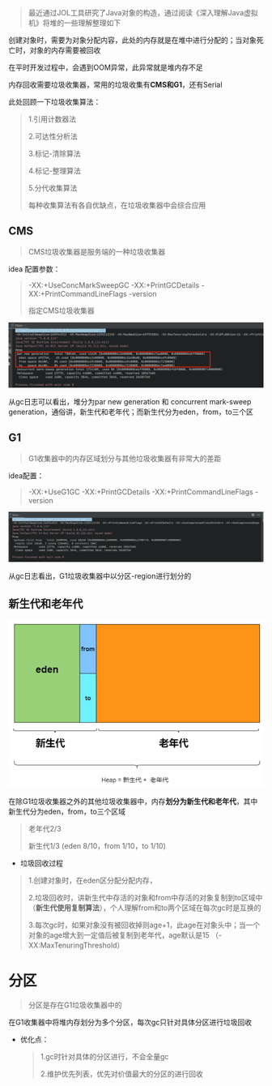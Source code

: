> 最近通过JOL工具研究了Java对象的构造，通过阅读《深入理解Java虚拟机》将堆的一些理解整理如下



创建对象时，需要为对象分配内容，此处的内存就是在堆中进行分配的；当对象死亡时，对象的内存需要被回收

在平时开发过程中，会遇到OOM异常，此异常就是堆内存不足

内存回收需要垃圾收集器，常用的垃圾收集有**CMS和G1**，还有Serial

此处回顾一下垃圾收集算法：

> 1.引用计数器法
>
> 2.可达性分析法
>
> 3.标记-清除算法
>
> 4.标记-整理算法
>
> 5.分代收集算法
>
> 每种收集算法有各自优缺点，在垃圾收集器中会综合应用

## CMS

> CMS垃圾收集器是服务端的一种垃圾收集器

idea 配置参数：

> -XX:+UseConcMarkSweepGC -XX:+PrintGCDetails -XX:+PrintCommandLineFlags -version
>
> 指定CMS垃圾收集器

![](../静态资源/UseConcMarkSweepGC.png)

从gc日志可以看出，堆分为par new generation 和 concurrent mark-sweep generation，通俗讲，新生代和老年代；而新生代分为eden，from，to三个区

## G1

> G1收集器中的内存区域划分与其他垃圾收集器有非常大的差距

idea配置：

> -XX:+UseG1GC -XX:+PrintGCDetails -XX:+PrintCommandLineFlags -version

![](../静态资源/UseG1GC.png)

从gc日志看出，G1垃圾收集器中以分区-region进行划分的

## 新生代和老年代

![](../静态资源/CMS堆内存.png)

在除G1垃圾收集器之外的其他垃圾收集器中，内存**划分为新生代和老年代**，其中新生代分为eden，from，to三个区域

> 老年代2/3  
>
> 新生代1/3   (eden 8/10，from 1/10，to 1/10)

* 垃圾回收过程

> 1.创建对象时，在eden区分配分配内存，
>
> 2.垃圾回收时，讲新生代中存活的对象和from中存活的对象复制到to区域中 （**新生代使用复制算法**），个人理解from和to两个区域在每次gc时是互换的
>
> 3.每次gc时，如果对象没有被回收掉则age+1，此age在对象头中；当一个对象的age增大到一定值后被复制到老年代，age默认是15 （-XX:MaxTenuringThreshold）



# 分区

> 分区是存在G1垃圾收集器中的

在G1收集器中将堆内存划分为多个分区，每次gc只针对具体分区进行垃圾回收

* 优化点：

  > 1.gc时针对具体的分区进行，不会全量gc
  >
  > 2.维护优先列表，优先对价值最大的分区的进行回收